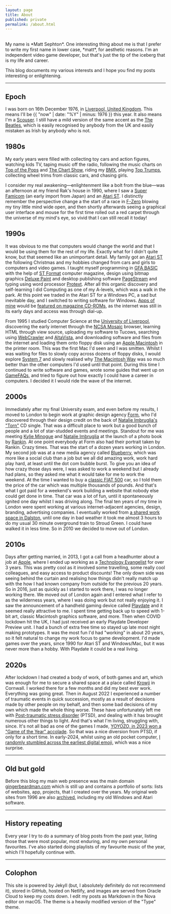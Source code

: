 ```yaml
---
layout: page
title: About
published: private
permalink: /about.html
---
```


<br>
My name is *Matt Sephton*. One interesting thing about me is that I prefer to write my first name in lower case, *matt*, for aesthetic reasons. I'm an independent video game developer, but that's just the tip of the iceberg that is my life and career.

This blog documents my various interests and I hope you find my posts interesting or enlightening.

----

## Epoch

I was born on 16th December 1976, in [Liverpool, United Kingdom](https://en.wikipedia.org/wiki/Liverpool). This means I'll be {{ "now" | date: "%Y" | minus: 1976 }} this year. It also means I'm a [Scouser](https://en.wikipedia.org/wiki/Scouse). I still have a mild version of the same accent as the [The Beatles](https://en.wikipedia.org/wiki/The_Beatles), which is easily recognised by anybody from the UK and easily mistaken as Irish by anybody who is not.

## 1980s

My early years were filled with collecting toy cars and action figures, watching kids TV, taping music off the radio, following the music charts on [Top of the Pops](https://en.wikipedia.org/wiki/Top_of_the_Pops) and [The Chart Show](https://en.wikipedia.org/wiki/The_Chart_Show), riding my [BMX](https://en.wikipedia.org/wiki/Puch#Puch_BMX), playing [Top Trumps](https://en.wikipedia.org/wiki/Top_Trumps), collecting wheel trims from classic cars, and chasing girls.

I consider my real awakening—enlightenment like a bolt from the blue—was an afternoon at my friend Rak's house in 1990, where I saw a [Super Famicom](https://en.wikipedia.org/wiki/Super_Famicom) (an early import from Japan) and an [Atari ST](https://en.wikipedia.org/wiki/Atari_ST). I distinctly remember the perspective change a the start of a race in [F-Zero](https://en.wikipedia.org/wiki/F-Zero_(video_game)) blowing my tiny little mind wide open, and then shortly afterwards seeing a graphical user interface and mouse for the first time rolled out a red carpet through the universe of my mind's eye, so vivid that I can still recall it today!

## 1990s

It was obvious to me that computers would change the world and that I would be using them for the rest of my life. Exactly what for I didn't quite know, but that seemed like an unimportant detail. My family got an [Atari ST](https://en.wikipedia.org/wiki/Atari_ST) the following Christmas and my hobbies changed from cars and girls to computers and video games. I taught myself programming in [GFA BASIC](https://en.wikipedia.org/wiki/GFA_BASIC) with the help of [ST Format](https://en.wikipedia.org/wiki/ST_Format) computer magazine, design using bitmap graphics [Deluxe Paint](https://en.wikipedia.org/wiki/Deluxe_Paint#Atari_ST) and desktop publishing software [PageStream](https://en.wikipedia.org/wiki/PageStream) and typing using word processor [Protext](https://en.wikipedia.org/wiki/Protext_(Arnor)). After all this organic discovery and self-learning I did Computing as one of my A-levels, which was a walk in the park. At this point we traded in the Atari ST for a Windows PC, a sad but inevitable day, and I switched to writing software for Windows. [Apps of mine](https://www.gingerbeardman.com/archive/tektonix/) would be [featured on magazine CD-ROMs](https://www.gingerbeardman.com/archive/tektonix/featured.htm), as the internet was still in its early days and access was through dial-up.

From 1995 I studied Computer Science at the [University of Liverpool](https://www.csc.liv.ac.uk), discovering the early internet through the [NCSA Mosaic](https://en.wikipedia.org/wiki/NCSA_Mosaic) browser, learning HTML through view source, uploading my software to Tucows, searching using [WebCrawler](https://en.wikipedia.org/wiki/WebCrawler) and [AltaVista](https://en.wikipedia.org/wiki/AltaVista), and downloading software and files from the internet and loading them onto floppy disk using an [Apple Macintosh](https://en.wikipedia.org/wiki/Mac_(computer)) in the printer room. This was the first Mac I'd seen and I was smitten. Whilst I was waiting for files to slowly copy across dozens of floppy disks, I would explore [System 7](https://en.wikipedia.org/wiki/System_7) and slowly realised why [The Macintosh Way](https://en.wikipedia.org/wiki/The_Macintosh_Way) was so much better than the other computers I'd used until that point. During this time I continued to write software and games, wrote some guides that went up on [GameFAQs](https://www.gamefaqs.com), and tried to figure out how exactly I could have a career in computers. I decided it I would ride the wave of the internet.

## 2000s

Immediately after my final University exam, and even before my results, I moved to London to begin work at graphic design agency [Form](https://www.form.uk.com), who I'd discovered through their design credit on the back of [Natalie Imbruglia's "Torn"](https://en.wikipedia.org/wiki/Torn_(Natalie_Imbruglia)) CD single. That was a difficult place to work but a good bunch of people and a lot of star-studded events and meetings. Standout for me was meeting [Kylie Minogue](https://en.wikipedia.org/wiki/Kylie_Minogue) and [Natalie Imbruglia](https://en.wikipedia.org/wiki/Natalie_Imbruglia) at the launch of a photo book by [Rankin](https://en.wikipedia.org/wiki/Rankin). At one point everybody at Form also had their portrait taken by Rankin. Crazy times. That was the start of a dozen years working in London. My second job was at a new media agency called [Blueberry](https://www.campaignlive.co.uk/search/articles?KeyWords=blueberry.net), which was more like a social club than a job but we all did amazing work, work hard play hard, at least until the dot com bubble burst. To give you an idea of how crazy those days were, I was asked to work a weekend but I already had plans, so they asked me what it would take for me to work the weekend. At the time I wanted to buy a [classic FIAT 500](https://en.wikipedia.org/wiki/Fiat_500#500_L_or_Lusso_(1968—1972)) car, so I told them the price of the car which was multiple thousands of pounds. And that's what I got paid for a weekend's work building a website that nobody else could get done in time. That car was a lot of fun, until it spontaneously ignited one day whilst I was driving along. The final ten years of my time in London were spent working at various internet-adjacent agencies, design, branding, advertising companies. I eventually worked from [a shared work space in Dalston](https://hirespace.com/Spaces/London/191103/Dalston-Roofpark/FH3/Pop-Up), until one day in bad weather it took me almost 3 hours to do my usual 30 minute overground train to Stroud Green. I could have walked it in less time. So in 2010 we decided to move out of London.

## 2010s

Days after getting married, in 2013, I got a call from a headhunter about a job at [Apple](https://www.apple.com/uk/), where I ended up working as a [Technology Evangelist](https://www.linkedin.com/in/mattsephton/) for over 3 years. This was pretty cool as it involved some travelling, some really cool colleagues, and easy access to product discounts! The only down side was seeing behind the curtain and realising how things didn't really match up with the how I had known company from outside for the previous 20 years. So in 2016, just as quickly as I started to work there, I was no longer working there. We moved out of London again and I entered what I refer to as the wilderness years, where I was doing work but not really enjoying it. I saw the announcement of a handheld gaming device called [Playdate](https://play.date) and it seemed really attractive to me. I spent time getting back up to speed with 1-bit art, classic Macintosh graphics software, and more. Then when COVID lockdown hit the UK, I had just received an early Playdate Developer Preview unit. I had a bunch of extra free time so stayed up late most night making prototypes. It was the most fun I'd had "working" in about 20 years, so it felt natural to change my work focus to game development. I'd made games over the years, since 1990 for Atari ST and Windows/Mac, but it was never more than a hobby. With Playdate it could be a real living.

## 2020s

After lockdown I had created a body of work, of both games and art, which was enough for me to secure a shared space at a place called [Krowji](https://www.krowji.org.uk) in Cornwall. I worked there for a few months and did my best ever work. Everything was going great. Then in August 2022 I experienced a number of traumatic events in quick succession, mostly as a result of decisions made by other people on my behalf, and then some bad decisions of my own which made the whole thing worse. These have unfortunately left me with [Post-traumatic stress disorder](https://en.wikipedia.org/wiki/Post-traumatic_stress_disorder) (PTSD), and dealing with it has brought numerous other things to light. And that's what I'm living, struggling with, since. It's not all bad as one of the games I made, [YOYOZO, in 2023 won a "Game of the Year" accolade](/2023/11/21/yoyozo-how-i-made-a-playdate-game-in-39kb/). So that was a nice diversion from PTSD, if only for a short time. In early-2024, whilst using an old pocket computer, [I randomly stumbled across the earliest digital emoji](/2024/05/10/emoji-history-the-missing-years/), which was a nice surprise.

----

## Old but gold

Before this blog my main web presence was the main domain [gingerbeardman.com](https://www.gingerbeardman.com) which is still up and contains a portfolio of sorts: lists of websites, app, projects, that I created over the years. My original web sites from 1996 are also [archived](https://www.gingerbeardman.com/archive/), including my old Windows and Atari software.

----

## History repeating

Every year I try to do a summary of blog posts from the past year, listing those that were most popular, most enduring, and my own personal favourites. I've also started doing playlists of my favourite music of the year, which I'll hopefully continue with.

----

## Colophon

This site is powered by Jekyll (but, I absolutely definitely do not recommend it), stored in GitHub, hosted on Netlify, and images are served from Oracle Cloud to keep my costs down. I edit my posts as Markdown in the Nova editor on macOS. The theme is a heavily modified version of the "Type" theme.
